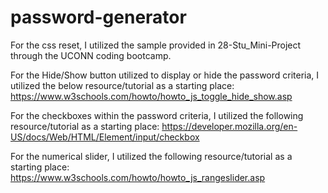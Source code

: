 # password-generator

For the css reset, I utilized the sample provided in 28-Stu_Mini-Project through the UCONN coding bootcamp.

For the Hide/Show button utilized to display or hide the password criteria, I utilized the below resource/tutorial as a starting place: https://www.w3schools.com/howto/howto_js_toggle_hide_show.asp

For the checkboxes within the password criteria, I utilized the following resource/tutorial as a starting place: https://developer.mozilla.org/en-US/docs/Web/HTML/Element/input/checkbox

For the numerical slider, I utilized the following resource/tutorial as a starting place: https://www.w3schools.com/howto/howto_js_rangeslider.asp

